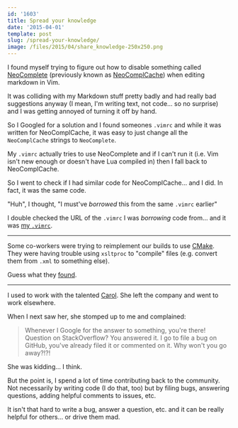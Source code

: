 ```yaml
---
id: '1603'
title: Spread your knowledge
date: '2015-04-01'
template: post
slug: /spread-your-knowledge/
image: /files/2015/04/share_knowledge-250x250.png
---
```


I found myself trying to figure out how to disable something called
[NeoComplete](https://github.com/Shougo/neocomplete.vim) (previously known as
[NeoComplCache](https://github.com/Shougo/neocomplcache.vim)) when editing
markdown in Vim.

It was colliding with my Markdown stuff pretty badly and had really bad
suggestions anyway (I mean, I'm writing text, not code... so no surprise) and
I was getting annoyed of turning it off by hand.

So I Googled for a solution and I found someones `.vimrc` and while it was
written for NeoComplCache, it was easy to just change all the `NeoComplCache`
strings to `NeoComplete`.

My `.vimrc` actually tries to use NeoComplete and if I can't run it (i.e. Vim
isn't new enough or doesn't have Lua compiled in) then I fall back to
NeoComplCache.

So I went to check if I had similar code for NeoComplCache... and I did. In
fact, it was the same code.

"Huh", I thought, "I must've _borrowed_ this from the same `.vimrc` earlier"

I double checked the URL of the `.vimrc` I was _borrowing_ code from... and it
was
[my `.vimrc`](https://github.com/docwhat/homedir-vim/blob/5297202e882f77096757b8bd529df387cae06dee/vimrc/.vimrc).

---

Some co-workers were trying to reimplement our builds to use
[CMake](http://www.cmake.org/). They were having trouble using `xsltproc` to
"compile" files (e.g. convert them from `.xml` to something else).

Guess what they
[found](http://stackoverflow.com/questions/3417120/how-can-i-use-cmake-with-xsltproc-as-the-compiler).

---

I used to work with the talented [Carol](http://carol-nichols.com/). She left
the company and went to work elsewhere.

When I next saw her, she stomped up to me and complained:

> Whenever I Google for the answer to something, you're there! Question on
> StackOverflow? You answered it. I go to file a bug on GitHub, you've already
> filed it or commented on it. Why won't you go away?!?!

She was kidding... I think.

But the point is, I spend a lot of time contributing back to the community.
Not necessarily by writing code (I do that, too) but by filing bugs, answering
questions, adding helpful comments to issues, etc.

It isn't that hard to write a bug, answer a question, etc. and it can be
really helpful for others... or drive them mad.
